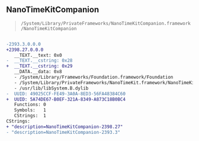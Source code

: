 ## NanoTimeKitCompanion

> `/System/Library/PrivateFrameworks/NanoTimeKitCompanion.framework/NanoTimeKitCompanion`

```diff

-2393.3.0.0.0
+2398.27.0.0.0
   __TEXT.__text: 0x0
-  __TEXT.__cstring: 0x28
+  __TEXT.__cstring: 0x29
   __DATA.__data: 0x8
   - /System/Library/Frameworks/Foundation.framework/Foundation
   - /System/Library/PrivateFrameworks/NanoTimeKit.framework/NanoTimeKit
   - /usr/lib/libSystem.B.dylib
-  UUID: 49025CCF-FE49-3A0A-8ED3-56FA48384C60
+  UUID: 5A74DE67-B0EF-321A-8349-A873C18B0BC4
   Functions: 0
   Symbols:   1
   CStrings:  1
CStrings:
+ "description=NanoTimeKitCompanion-2398.27"
- "description=NanoTimeKitCompanion-2393.3"

```
